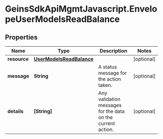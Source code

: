 # GeinsSdkApiMgmtJavascript.EnvelopeUserModelsReadBalance

## Properties

Name | Type | Description | Notes
------------ | ------------- | ------------- | -------------
**resource** | [**UserModelsReadBalance**](UserModelsReadBalance.md) |  | [optional] 
**message** | **String** | A status message for the action taken. | [optional] 
**details** | **[String]** | Any validation messages for the data on the current action. | [optional] 


